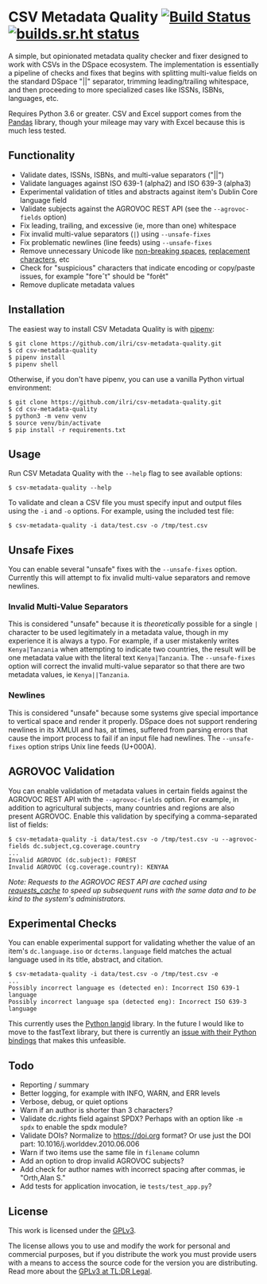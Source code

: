# CSV Metadata Quality [![Build Status](https://travis-ci.org/ilri/csv-metadata-quality.svg?branch=master)](https://travis-ci.org/ilri/csv-metadata-quality) [![builds.sr.ht status](https://builds.sr.ht/~alanorth/csv-metadata-quality.svg)](https://builds.sr.ht/~alanorth/csv-metadata-quality?)
A simple, but opinionated metadata quality checker and fixer designed to work with CSVs in the DSpace ecosystem. The implementation is essentially a pipeline of checks and fixes that begins with splitting multi-value fields on the standard DSpace "||" separator, trimming leading/trailing whitespace, and then proceeding to more specialized cases like ISSNs, ISBNs, languages, etc.

Requires Python 3.6 or greater. CSV and Excel support comes from the [Pandas](https://pandas.pydata.org/) library, though your mileage may vary with Excel because this is much less tested.

## Functionality

- Validate dates, ISSNs, ISBNs, and multi-value separators ("||")
- Validate languages against ISO 639-1 (alpha2) and ISO 639-3 (alpha3)
- Experimental validation of titles and abstracts against item's Dublin Core language field
- Validate subjects against the AGROVOC REST API (see the `--agrovoc-fields` option)
- Fix leading, trailing, and excessive (ie, more than one) whitespace
- Fix invalid multi-value separators (`|`) using `--unsafe-fixes`
- Fix problematic newlines (line feeds) using `--unsafe-fixes`
- Remove unnecessary Unicode like [non-breaking spaces](https://en.wikipedia.org/wiki/Non-breaking_space), [replacement characters](https://en.wikipedia.org/wiki/Specials_(Unicode_block)#Replacement_character), etc
- Check for "suspicious" characters that indicate encoding or copy/paste issues, for example "foreˆt" should be "forêt"
- Remove duplicate metadata values

## Installation
The easiest way to install CSV Metadata Quality is with [pipenv](https://github.com/pypa/pipenv):

```
$ git clone https://github.com/ilri/csv-metadata-quality.git
$ cd csv-metadata-quality
$ pipenv install
$ pipenv shell
```

Otherwise, if you don't have pipenv, you can use a vanilla Python virtual environment:

```
$ git clone https://github.com/ilri/csv-metadata-quality.git
$ cd csv-metadata-quality
$ python3 -m venv venv
$ source venv/bin/activate
$ pip install -r requirements.txt
```

## Usage
Run CSV Metadata Quality with the `--help` flag to see available options:

```
$ csv-metadata-quality --help
```

To validate and clean a CSV file you must specify input and output files using the `-i` and `-o` options. For example, using the included test file:

```
$ csv-metadata-quality -i data/test.csv -o /tmp/test.csv
```

## Unsafe Fixes
You can enable several "unsafe" fixes with the `--unsafe-fixes` option. Currently this will attempt to fix invalid multi-value separators and remove newlines.

### Invalid Multi-Value Separators
This is considered "unsafe" because it is *theoretically* possible for a single `|` character to be used legitimately in a metadata value, though in my experience it is always a typo. For example, if a user mistakenly writes `Kenya|Tanzania` when attempting to indicate two countries, the result will be one metadata value with the literal text `Kenya|Tanzania`. The `--unsafe-fixes` option will correct the invalid multi-value separator so that there are two metadata values, ie `Kenya||Tanzania`.

### Newlines
This is considered "unsafe" because some systems give special importance to vertical space and render it properly. DSpace does not support rendering newlines in its XMLUI and has, at times, suffered from parsing errors that cause the import process to fail if an input file had newlines. The `--unsafe-fixes` option strips Unix line feeds (U+000A).

## AGROVOC Validation
You can enable validation of metadata values in certain fields against the AGROVOC REST API with the `--agrovoc-fields` option. For example, in addition to agricultural subjects, many countries and regions are also present AGROVOC. Enable this validation by specifying a comma-separated list of fields:

```
$ csv-metadata-quality -i data/test.csv -o /tmp/test.csv -u --agrovoc-fields dc.subject,cg.coverage.country
...
Invalid AGROVOC (dc.subject): FOREST
Invalid AGROVOC (cg.coverage.country): KENYAA
```

*Note: Requests to the AGROVOC REST API are cached using [requests_cache](https://pypi.org/project/requests-cache/) to speed up subsequent runs with the same data and to be kind to the system's administrators.*

## Experimental Checks
You can enable experimental support for validating whether the value of an item's `dc.language.iso` or `dcterms.language` field matches the actual language used in its title, abstract, and citation.

```
$ csv-metadata-quality -i data/test.csv -o /tmp/test.csv -e
...
Possibly incorrect language es (detected en): Incorrect ISO 639-1 language
Possibly incorrect language spa (detected eng): Incorrect ISO 639-3 language
```

This currently uses the [Python langid](https://github.com/saffsd/langid.py) library. In the future I would like to move to the fastText library, but there is currently an [issue with their Python bindings](https://github.com/facebookresearch/fastText/issues/909) that makes this unfeasible.

## Todo

- Reporting / summary
- Better logging, for example with INFO, WARN, and ERR levels
- Verbose, debug, or quiet options
- Warn if an author is shorter than 3 characters?
- Validate dc.rights field against SPDX? Perhaps with an option like `-m spdx` to enable the spdx module?
- Validate DOIs? Normalize to https://doi.org format? Or use just the DOI part: 10.1016/j.worlddev.2010.06.006
- Warn if two items use the same file in `filename` column
- Add an option to drop invalid AGROVOC subjects?
- Add check for author names with incorrect spacing after commas, ie "Orth,Alan S."
- Add tests for application invocation, ie `tests/test_app.py`?

## License
This work is licensed under the [GPLv3](https://www.gnu.org/licenses/gpl-3.0.en.html).

The license allows you to use and modify the work for personal and commercial purposes, but if you distribute the work you must provide users with a means to access the source code for the version you are distributing. Read more about the [GPLv3 at TL;DR Legal](https://tldrlegal.com/license/gnu-general-public-license-v3-(gpl-3)).
